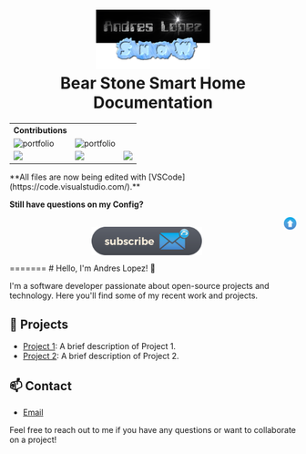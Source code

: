 <h1 align="center">
  <img src="https://github.com/AndresSnow0219/AndresSnow0219/blob/master/img/logo.png" alt="Bear Stone Smart Home" width="200">
  <br>
  Bear Stone Smart Home Documentation
</h1>
<table>
  <th>Contributions</th>
  <tr>
  <td><img src="https://github.com/AndresSnow0219/portfolio/blob/portfolio/public/portfolio.jpg" alt="portfolio" /></td>
  <td><img src="[https://github.com/AndresSnow0219/portfolio/blob/portfolio/public/portfolio.jpg](https://github.com/AndresSnow0219/checkout-single-subscription/blob/master/checkout-demo.gif)" alt="portfolio" /></td>
  </tr>
  
  <tr>
  <td><img src="https://github.com/AndresSnow0219/portfolio/blob/portfolio/public/portfolio.jpg" /></td>
  <td><img src="https://advancedreact.com/images/ARG/arg-facebook-share.png" /></td>
  <td><img src="https://github.com/AndresSnow0219/solidity-modal/blob/master/.github/assets/header.png" /></td>
  </tr>
      
</table>
**All files are now being edited with [VSCode](https://code.visualstudio.com/).**

**Still have questions on my Config?** <br>

<p align="center">
<a name="bottom" href="https://github.com/CCOSTAN/Home-AssistantConfig#logo"><img align="right" border="0" src="https://raw.githubusercontent.com/CCOSTAN/Home-AssistantConfig/master/config/www/custom_ui/floorplan/images/branding/up_arrow.png" width="22" ></a><br>
<a href="https://eepurl.com/dmXFYz"><img align="center" border="0" src="https://raw.githubusercontent.com/CCOSTAN/Home-AssistantConfig/master/config/www/custom_ui/floorplan/images/branding/email_link.png" height="50" ></a><br>
<a href="mailto:andresfelipe.lopez0219@gmail.com">
</a>
</p>
=======
# Hello, I'm Andres Lopez! 👋

I'm a software developer passionate about open-source projects and technology. Here you'll find some of my recent work and projects.

## 🚀 Projects

- [Project 1](link-to-project-1): A brief description of Project 1.
- [Project 2](link-to-project-2): A brief description of Project 2.

## 📫 Contact

- [Email](andresfelipe.lopez0219@gmail.com)

Feel free to reach out to me if you have any questions or want to collaborate on a project!

